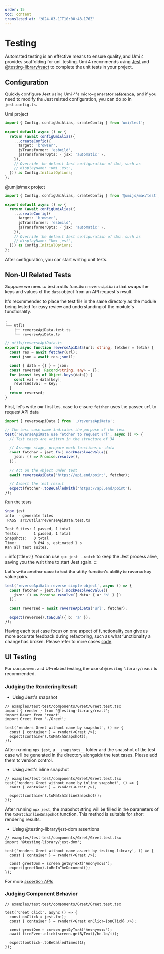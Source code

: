```yaml
---
order: 15
toc: content
translated_at: '2024-03-17T10:00:43.176Z'
---
```


# Testing

Automated testing is an effective means to ensure quality, and Umi 4 provides scaffolding for unit testing. Umi 4 recommends using [Jest](https://jestjs.io/) and [@testing-library/react](https://github.com/testing-library/react-testing-library) to complete the unit tests in your project.

## Configuration

Quickly configure Jest using Umi 4's micro-generator [reference](./generator#jest-configurator), and if you need to modify the Jest related configuration, you can do so in `jest.config.ts`.

Umi project

```ts
import { Config, configUmiAlias, createConfig } from 'umi/test';

export default async () => {
  return (await configUmiAlias({
    ...createConfig({
      target: 'browser',
      jsTransformer: 'esbuild',
      jsTransformerOpts: { jsx: 'automatic' },
    }),
    // Override the default Jest configuration of Umi, such as
    // displayName: "Umi jest",
  })) as Config.InitialOptions;
};
```

@umijs/max project

```ts
import { Config, configUmiAlias, createConfig } from '@umijs/max/test';

export default async () => {
  return (await configUmiAlias({
    ...createConfig({
      target: 'browser',
      jsTransformer: 'esbuild',
      jsTransformerOpts: { jsx: 'automatic' },
    }),
    // Override the default Jest configuration of Umi, such as
    // displayName: "Umi jest",
  })) as Config.InitialOptions;
};
```

After configuration, you can start writing unit tests.

## Non-UI Related Tests

Suppose we need to test a utils function `reverseApiData` that swaps the keys and values of the `data` object from an API request's result.

It's recommended to place the test file in the same directory as the module being tested for easy review and understanding of the module's functionality.

```txt
.
└── utils
    ├── reverseApiData.test.ts
    └── reverseApiData.ts
```

```ts
// utils/reverseApiData.ts
export async function reverseApiData(url: string, fetcher = fetch) {
  const res = await fetcher(url);
  const json = await res.json();

  const { data = {} } = json;
  const reversed: Record<string, any> = {};
  for (const key of Object.keys(data)) {
    const val = data[key];
    reversed[val] = key;
  }
  return reversed;
}
```

First, let's write our first test case to ensure `fetcher` uses the passed `url` to request API data

```ts
import { reverseApiData } from './reverseApiData';

// The test case name indicates the purpose of the test
test('reverseApiData use fetcher to request url', async () => {
  // Test cases are written in the structure of 3A

  // Arrange stage, prepare mock functions or data
  const fetcher = jest.fn().mockResolvedValue({
    json: () => Promise.resolve(),
  });

  // Act on the object under test
  await reverseApiData('https://api.end/point', fetcher);

  // Assert the test result
  expect(fetcher).toBeCalledWith('https://api.end/point');
});
```

Run the tests

```bash
$npx jest
info  - generate files
 PASS  src/utils/reverseApiData.test.ts

Test Suites: 1 passed, 1 total
Tests:       1 passed, 1 total
Snapshots:   0 total
Time:        0.894 s, estimated 1 s
Ran all test suites.
```

:::info{title=💡}
You can use `npx jest --watch` to keep the Jest process alive, saving you the wait time to start Jest again.
:::

Let's write another case to test the utility function's ability to reverse key-value pairs.

```ts
test('reverseApiData reverse simple object', async () => {
  const fetcher = jest.fn().mockResolvedValue({
    json: () => Promise.resolve({ data: { a: 'b' } }),
  });

  const reversed = await reverseApiData('url', fetcher);

  expect(reversed).toEqual({ b: 'a' });
});
```

Having each test case focus on one aspect of functionality can give us more accurate feedback during refactoring, such as what functionality a change has broken. Please refer to more cases [code](https://github.com/umijs/umi/tree/master/examples/test-test/utils/reverseApiData.test.ts).

## UI Testing

For component and UI-related testing, the use of `@testing-library/react` is recommended.

### Judging the Rendering Result

- Using Jest's snapshot

```tsx
// examples/test-test/components/Greet/Greet.test.tsx
import { render } from '@testing-library/react';
import React from 'react';
import Greet from './Greet';

test('renders Greet without name by snapshot', () => {
  const { container } = render(<Greet />);
  expect(container).toMatchSnapshot();
});
```

After running `npx jest`, a `__snapshots__` folder and the snapshot of the test case will be generated in the directory alongside the test cases. Please add them to version control.

- Using Jest's inline snapshot

```tsx
// examples/test-test/components/Greet/Greet.test.tsx
test('renders Greet without name by inline snapshot', () => {
  const { container } = render(<Greet />);

  expect(container).toMatchInlineSnapshot();
});
```

After running `npx jest`, the snapshot string will be filled in the parameters of the `toMatchInlineSnapshot` function. This method is suitable for short rendering results.

- Using @testing-library/jest-dom assertions

```tsx
// examples/test-test/components/Greet/Greet.test.tsx
import '@testing-library/jest-dom';

test('renders Greet without name assert by testing-library', () => {
  const { container } = render(<Greet />);

  const greetDom = screen.getByText('Anonymous');
  expect(greetDom).toBeInTheDocument();
});
```

For more [assertion APIs](https://github.com/testing-library/jest-dom)

### Judging Component Behavior

```tsx
// examples/test-test/components/Greet/Greet.test.tsx

test('Greet click', async () => {
  const onClick = jest.fn();
  const { container } = render(<Greet onClick={onClick} />);

  const greetDom = screen.getByText('Anonymous');
  await fireEvent.click(screen.getByText(/hello/i));

  expect(onClick).toBeCalledTimes(1);
});
```
